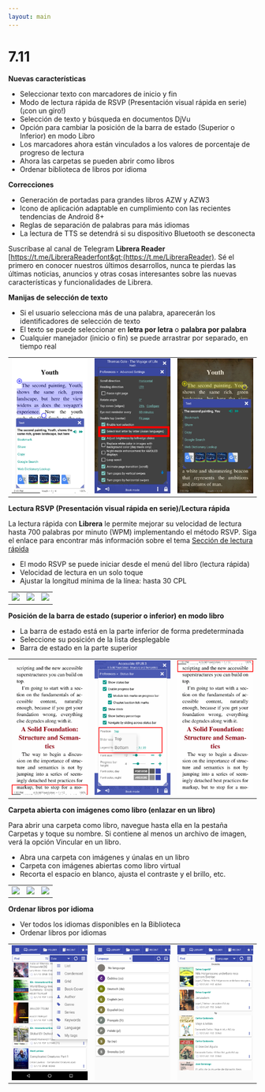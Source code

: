 ```yaml
---
layout: main
---
```


# 7.11

**Nuevas características**

* Seleccionar texto con marcadores de inicio y fin
* Modo de lectura rápida de RSVP (Presentación visual rápida en serie) (¡con un giro!)
* Selección de texto y búsqueda en documentos DjVu
* Opción para cambiar la posición de la barra de estado (Superior o Inferior) en modo Libro
* Los marcadores ahora están vinculados a los valores de porcentaje de progreso de lectura
* Ahora las carpetas se pueden abrir como libros
* Ordenar biblioteca de libros por idioma

**Correcciones**

* Generación de portadas para grandes libros AZW y AZW3
* Icono de aplicación adaptable en cumplimiento con las recientes tendencias de Android 8+
* Reglas de separación de palabras para más idiomas
* La lectura de TTS se detendrá si su dispositivo Bluetooth se desconecta

Suscríbase al canal de Telegram **Librera Reader** [https://t.me/LibreraReaderfont&gt;(https://t.me/LibreraReader). Sé el primero en conocer nuestros últimos desarrollos, nunca te pierdas las últimas noticias, anuncios y otras cosas interesantes sobre las nuevas características y funcionalidades de Librera.

**Manijas de selección de texto**

* Si el usuario selecciona más de una palabra, aparecerán los identificadores de selección de texto
* El texto se puede seleccionar en **letra por letra** o **palabra por palabra**
* Cualquier manejador (inicio o fin) se puede arrastrar por separado, en tiempo real

||||
|-|-|-|
|![](4.png)|![](5.png)|![](6.png)|

**Lectura RSVP (Presentación visual rápida en serie)/Lectura rápida**

La lectura rápida con **Librera** le permite mejorar su velocidad de lectura hasta 700 palabras por minuto (WPM) implementando el método RSVP.
Siga el enlace para encontrar más información sobre el tema [Sección de lectura rápida](/wiki/manual/Rapid-Serial-Visual-Presentation/es)

* El modo RSVP se puede iniciar desde el menú del libro (lectura rápida)
* Velocidad de lectura en un solo toque
* Ajustar la longitud mínima de la línea: hasta 30 CPL

||||
|-|-|-|
|![](/wiki/manual/Rapid-Serial-Visual-Presentation/1.png)|![](/wiki/manual/Rapid-Serial-Visual-Presentation/2.png)|![](/wiki/manual/Rapid-Serial-Visual-Presentation/3.png)|

**Posición de la barra de estado (superior o inferior) en modo libro**

* La barra de estado está en la parte inferior de forma predeterminada
* Seleccione su posición de la lista desplegable
* Barra de estado en la parte superior

||||
|-|-|-|
|![](1.png)|![](2.png)|![](3.png)|

**Carpeta abierta con imágenes como libro (enlazar en un libro)**

Para abrir una carpeta como libro, navegue hasta ella en la pestaña Carpetas y toque su nombre. Si contiene al menos un archivo de imagen, verá la opción Vincular en un libro.

* Abra una carpeta con imágenes y únalas en un libro
* Carpeta con imágenes abiertas como libro virtual
* Recorta el espacio en blanco, ajusta el contraste y el brillo, etc.

||||
|-|-|-|
|![](/wiki/manual/Open-Folder-With-Images-As-A-Book/1.png)|![](/wiki/manual/Open-Folder-With-Images-As-A-Book/2.png)|![](/wiki/manual/Open-Folder-With-Images-As-A-Book/3.png)|

**Ordenar libros por idioma**

* Ver todos los idiomas disponibles en la Biblioteca
* Ordenar libros por idiomas

||||
|-|-|-|
|![](7.png)|![](8.png)|![](9.png)|


